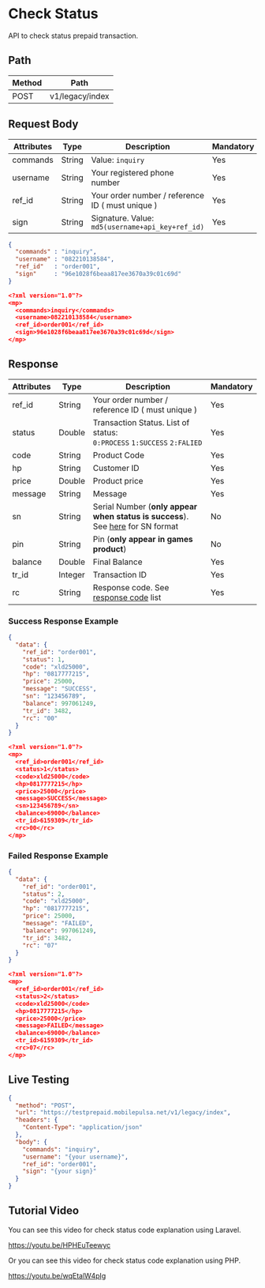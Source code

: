 # Check Status

API to check status prepaid transaction.

## Path

Method | Path 
---------|----------
 POST | v1/legacy/index 

## Request Body

<!-- title: Request Attributes -->
Attributes | Type | Description | Mandatory
---------|----------|---------|----------
 commands | String | Value: `inquiry` | Yes
 username | String | Your registered phone number | Yes
 ref_id | String | Your order number / reference ID ( must unique ) | Yes
 sign | String | Signature. Value: `md5(username+api_key+ref_id)` | Yes

<!--
type: tab
title: JSON
-->

```json
{
  "commands" : "inquiry",
  "username" : "082210138584",
  "ref_id"   : "order001",
  "sign"     : "96e1028f6beaa817ee3670a39c01c69d"
}
```

<!--
type: tab
title: XML
-->

```json
<?xml version="1.0"?>
<mp>
  <commands>inquiry</commands>
  <username>082210138584</username>
  <ref_id>order001</ref_id>
  <sign>96e1028f6beaa817ee3670a39c01c69d</sign>
</mp>
```
<!-- type: tab-end -->

## Response

<!-- title: Response Attributes -->
Attributes | Type | Description | Mandatory
---------|----------|---------|----------
ref_id | String | Your order number / reference ID ( must unique ) | Yes
status | Double | Transaction Status. List of status: <br> `0:PROCESS` `1:SUCCESS` `2:FALIED` | Yes
code | String | Product Code | Yes
hp | String | Customer ID | Yes
price | Double | Product price | Yes
message | String | Message | Yes
sn | String | Serial Number (**only appear when status is success**). See [here](../../sn-format.md) for SN format | No
pin | String | Pin (**only appear in games product**) | No
balance | Double | Final Balance | Yes
tr_id | Integer | Transaction ID | Yes
rc | String | Response code. See [response code](../../response-code.md) list | Yes

### Success Response Example

<!--
type: tab
title: JSON
-->

```json
{
  "data": {
    "ref_id": "order001",
    "status": 1,
    "code": "xld25000",
    "hp": "0817777215",
    "price": 25000,
    "message": "SUCCESS",
    "sn": "123456789",
    "balance": 997061249,
    "tr_id": 3482,
    "rc": "00"
  }
}
```

<!--
type: tab
title: XML
-->

```json
<?xml version="1.0"?>
<mp>
  <ref_id>order001</ref_id>
  <status>1</status>
  <code>xld25000</code>
  <hp>0817777215</hp>
  <price>25000</price>
  <message>SUCCESS</message>
  <sn>123456789</sn>
  <balance>69000</balance>
  <tr_id>6159309</tr_id>
  <rc>00</rc>
</mp>
```
<!-- type: tab-end -->

### Failed Response Example

<!--
type: tab
title: JSON
-->

```json
{
  "data": {
    "ref_id": "order001",
    "status": 2,
    "code": "xld25000",
    "hp": "0817777215",
    "price": 25000,
    "message": "FAILED",
    "balance": 997061249,
    "tr_id": 3482,
    "rc": "07"
  }
}
```

<!--
type: tab
title: XML
-->

```json
<?xml version="1.0"?>
<mp>
  <ref_id>order001</ref_id>
  <status>2</status>
  <code>xld25000</code>
  <hp>0817777215</hp>
  <price>25000</price>
  <message>FAILED</message>
  <balance>69000</balance>
  <tr_id>6159309</tr_id>
  <rc>07</rc>
</mp>
```
<!-- type: tab-end -->

## Live Testing

```json http
{
  "method": "POST",
  "url": "https://testprepaid.mobilepulsa.net/v1/legacy/index",
  "headers": {
    "Content-Type": "application/json"
  },
  "body": {
    "commands": "inquiry",
    "username": "{your username}",
    "ref_id": "order001",
    "sign": "{your sign}"
  }
}
```

## Tutorial Video
You can see this video for check status code explanation using Laravel.

https://youtu.be/HPHEuTeewyc

Or you can see this video for check status code explanation using PHP.

https://youtu.be/wqEtalW4pIg